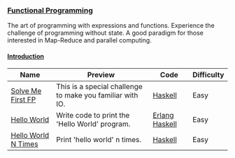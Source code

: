 
### [Functional Programming](https://www.hackerrank.com/domains/fp)
The art of programming with expressions and functions. Experience the challenge of programming without state. A good paradigm for those interested in Map-Reduce and parallel computing.


#### [Introduction](https://www.hackerrank.com/domains/fp/intro)

Name | Preview | Code | Difficulty
---- | ------- | ---- | ----------
[Solve Me First FP](https://www.hackerrank.com/challenges/fp-solve-me-first)|This is a special challenge to make you familiar with IO.|[Haskell](fp-solve-me-first.hs)|Easy
[Hello World](https://www.hackerrank.com/challenges/fp-hello-world)|Write code to print the 'Hello World' program.|[Erlang](fp-hello-world.erl) [Haskell](fp-hello-world.hs)|Easy
[Hello World N Times](https://www.hackerrank.com/challenges/fp-hello-world-n-times)|Print 'hello world' n times.|[Haskell](fp-hello-world-n-times.hs)|Easy

